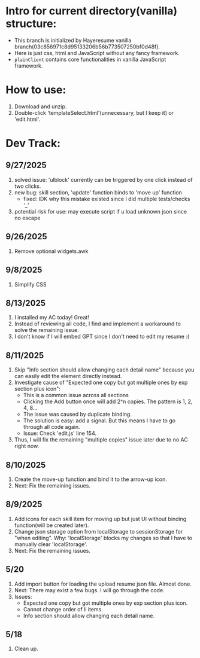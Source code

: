 # Intro for current directory(vanilla) structure:
- This branch is initialized by Hayeresume vanilla branch(03c856971c8d95133206b56b773507250bf0d48f). 
- Here is just css, html and JavaScript without any fancy framework.
- `plainClient` contains core functionalities in vanilla JavaScript framework.

# How to use:
1) Download and unzip.
2) Double-click 'templateSelect.html'(unnecessary, but I keep it) or 'edit.html'.

# Dev Track:
## 9/27/2025
1) solved issue: 'ulblock' currently can be triggered by one click instead of  two clicks.
2) new bug: skill section, 'update' function binds to 'move up' function
   - fixed: IDK why this mistake existed since I did multiple tests/checks '_'
3) potential risk for use: may execute script if u load unknown json since no escape

## 9/26/2025
1) Remove optional widgets.awk

## 9/8/2025
1) Simplify CSS

## 8/13/2025
1) I installed my AC today! Great!
2) Instead of reviewing all code, I find and implement a workaround to solve the remaining issue.
3) I don't know if I will embed GPT since I don't need to edit my resume :(

## 8/11/2025
1) Skip "Info section should allow changing each detail name" because you can easily edit the element directly instead. 
2) Investigate cause of "Expected one copy but got multiple ones by exp section plus icon":
   - This is a common issue across all sections
   - Clicking the Add button once will add 2^n copies. The pattern is 1, 2, 4, 8...
   - The issue was caused by duplicate binding. 
   - The solution is easy: add a signal. But this means I have to go through all code again. 
   - Issue: Check 'edit.js' line 154.
3) Thus, I will fix the remaining "multiple copies" issue later due to no AC right now.

## 8/10/2025
1) Create the move-up function and bind it to the arrow-up icon.
2) Next: Fix the remaining issues.

## 8/9/2025
1) Add icons for each skill item for moving up but just UI without binding function(will be created later).
2) Change json storage option from localStorage to sessionStorage for "when editing". Why: 'localStorage' blocks my changes so that I have to manually clear 'localStorage'.
3) Next: Fix the remaining issues.

## 5/20
1) Add import button for loading the upload resume json file. Almost done.
2) Next: There may exist a few bugs. I will go through the code.
3) Issues:
   - Expected one copy but got multiple ones by exp section plus icon.
   - Cannot change order of li items.
   - Info section should allow changing each detail name.

## 5/18
1) Clean up.
